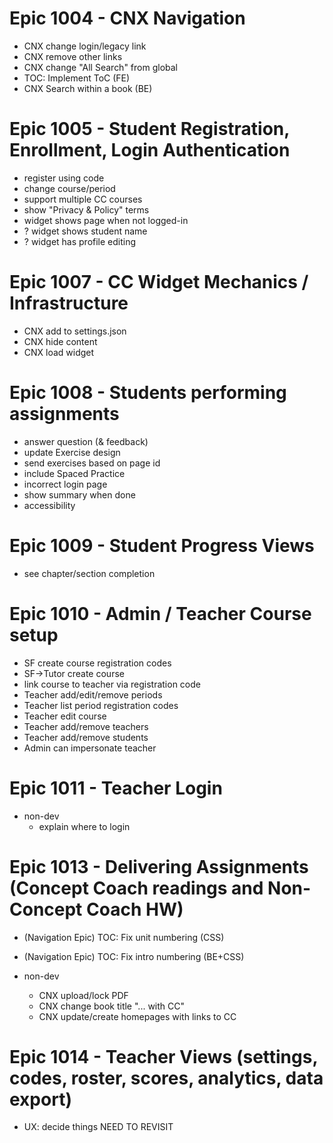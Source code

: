 # Epic 1004 - CNX Navigation

- CNX change login/legacy link
- CNX remove other links
- CNX change "All Search" from global
- TOC: Implement ToC (FE)
- CNX Search within a book (BE)


# Epic 1005 - Student Registration, Enrollment, Login Authentication

- register using code
- change course/period
- support multiple CC courses
- show "Privacy & Policy" terms
- widget shows page when not logged-in
- ? widget shows student name
- ? widget has profile editing



# Epic 1007 - CC Widget Mechanics / Infrastructure 

- CNX add to settings.json
- CNX hide content
- CNX load widget


# Epic 1008 - Students performing assignments

- answer question (& feedback)
- update Exercise design
- send exercises based on page id
- include Spaced Practice
- incorrect login page
- show summary when done
- accessibility


# Epic 1009 - Student Progress Views

- see chapter/section completion 


# Epic 1010 - Admin / Teacher Course setup

- SF create course registration codes
- SF->Tutor create course
- link course to teacher via registration code
- Teacher add/edit/remove periods
- Teacher list period registration codes
- Teacher edit course
- Teacher add/remove teachers
- Teacher add/remove students
- Admin can impersonate teacher


# Epic 1011 - Teacher Login 

- non-dev
  - explain where to login


# Epic 1013 - Delivering Assignments (Concept Coach readings and Non-Concept Coach HW)

- (Navigation Epic) TOC: Fix unit numbering (CSS)
- (Navigation Epic) TOC: Fix intro numbering (BE+CSS)

- non-dev
  - CNX upload/lock PDF
  - CNX change book title "... with CC"
  - CNX update/create homepages with links to CC


# Epic 1014 - Teacher Views (settings, codes, roster, scores, analytics, data export)

- UX: decide things
NEED TO REVISIT
